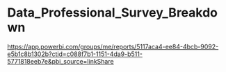 # Data_Professional_Survey_Breakdown

https://app.powerbi.com/groups/me/reports/5117aca4-ee84-4bcb-9092-e5b1c8b1302b?ctid=c088f7b1-1151-4da9-b511-5771818eeb7e&pbi_source=linkShare 
